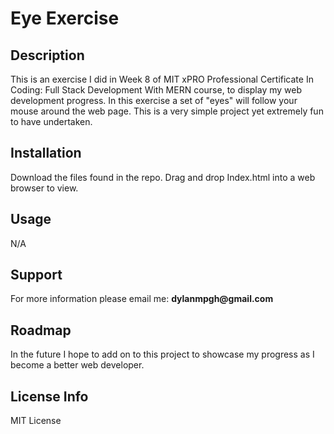 <h1>Eye Exercise</h1>

<h2>Description</h2>
This is an exercise I did in Week 8 of MIT xPRO Professional Certificate In Coding: Full Stack Development With MERN course, to display my web development progress. In this exercise a set of "eyes" will follow your mouse around the web page. This is a very simple project yet extremely fun to have undertaken. 

<h2>Installation</h2>
Download the files found in the repo. Drag and drop Index.html into a web browser to view.

<h2>Usage</h2>
N/A

<h2>Support</h2>
For more information please email me: <b>dylanmpgh@gmail.com</b>

<h2>Roadmap</h2>
In the future I hope to add on to this project to showcase my progress as I become a better web developer.

<h2>License Info</h2>
MIT License
